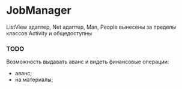 # JobManager
ListView адаптер, Net адаптер, Man, People вынесены за пределы классов Activity и общедоступны

### TODO
Возможность выдавать аванс и видеть финансовые операции:
- аванс;
- на материалы;